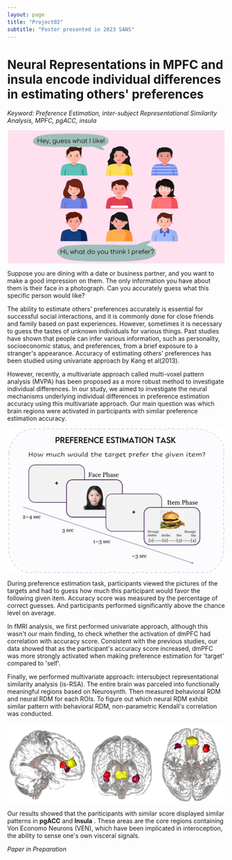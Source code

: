 ```yaml
---
layout: page
title: "Project02"
subtitle: "Poster presented in 2023 SANS"
---
```



Neural Representations in MPFC and insula encode individual differences in estimating others' preferences 
=====
*Keyword: Preference Estimation, inter-subject Representational Similarity Analysis, MPFC, pgACC, insula*

<center><img src="/photo/02_pref_guess_illustr.jpg" width=500 align="center"/></center>

Suppose you are dining with a date or business partner, and you want to make a good impression on them. The only information you have about them is their face in a photograph. Can you accurately guess what this specific person would like?

The ability to estimate others' preferences accurately is essential for successful social interactions, and it is commonly done for close friends and family based on past experiences. However, sometimes it is necessary to guess the tastes of unknown individuals for various things. Past studies have shown that people can infer various information, such as personality, socioeconomic status, and preferences, from a brief exposure to a stranger's appearance. Accuracy of estimating others' preferences has been studied using univariate approach by Kang et al(2013). 

However, recently, a multivariate approach called multi-voxel pattern analysis (MVPA) has been proposed as a more robust method to investigate individual differences. In our study, we aimed to investigate the neural mechanisms underlying individual differences in preference estimation accuracy using this multivariate approach. Our main question was which brain regions were activated in participants with similar preference estimation accuracy.

<center><img src="/photo/02_pref_exp_design.jpg" width=500 align="center"/></center>

During preference estimation task, participants viewed the pictures of the targets and had to guess how much this participant would favor the following given item. Accuracy score was measured by the percentage of correct guesses. And participants performed significantly above the chance level on average.

In fMRI analysis, we first performed univariate approach, although this wasn't our main finding, to check whether the activation of dmPFC had correlation with accuracy score. Consistent with the previous studies, our data showed that as the participant's accuracy score increased, dmPFC was more strongly activated when making preference estimation for 'target' compared to 'self'.

Finally, we performed multivariate approach: intersubject representational similarity analysis (is-RSA). The entire brain was parceled into functionally meaningful regions based on Neurosynth. Then measured behavioral RDM and neural RDM for each ROIs. To figure out which neural RDM exhibit similar pattern with behavioral RDM, non-parametric Kendall's correlation was conducted.

<center><img src="/photo/02_pref_mvpa_results.jpg" width=800 align="center"/></center>

Our results showed that the pariticipants with similar score displayed similar patterns in **pgACC** and **Insula** . These areas are the core regions containing Von Economo Neurons (VEN), which have been implicated in interoception, the ability to sense one's own visceral signals.


*Paper in Preparation*
